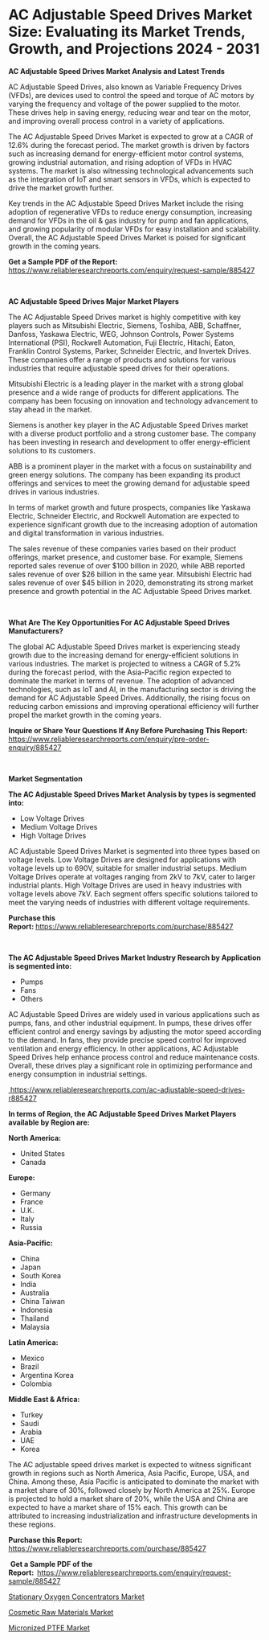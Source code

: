 <p><h1>AC Adjustable Speed Drives Market Size: Evaluating its Market Trends, Growth, and Projections 2024 - 2031</h1></p><p><strong>AC Adjustable Speed Drives Market Analysis and Latest Trends</strong></p>
<p><p>AC Adjustable Speed Drives, also known as Variable Frequency Drives (VFDs), are devices used to control the speed and torque of AC motors by varying the frequency and voltage of the power supplied to the motor. These drives help in saving energy, reducing wear and tear on the motor, and improving overall process control in a variety of applications.</p><p>The AC Adjustable Speed Drives Market is expected to grow at a CAGR of 12.6% during the forecast period. The market growth is driven by factors such as increasing demand for energy-efficient motor control systems, growing industrial automation, and rising adoption of VFDs in HVAC systems. The market is also witnessing technological advancements such as the integration of IoT and smart sensors in VFDs, which is expected to drive the market growth further.</p><p>Key trends in the AC Adjustable Speed Drives Market include the rising adoption of regenerative VFDs to reduce energy consumption, increasing demand for VFDs in the oil & gas industry for pump and fan applications, and growing popularity of modular VFDs for easy installation and scalability. Overall, the AC Adjustable Speed Drives Market is poised for significant growth in the coming years.</p></p>
<p><strong>Get a Sample PDF of the Report:&nbsp;</strong> <a href="https://www.reliableresearchreports.com/enquiry/request-sample/885427">https://www.reliableresearchreports.com/enquiry/request-sample/885427</a></p>
<p>&nbsp;</p>
<p><strong>AC Adjustable Speed Drives Major Market Players</strong></p>
<p><p>The AC Adjustable Speed Drives market is highly competitive with key players such as Mitsubishi Electric, Siemens, Toshiba, ABB, Schaffner, Danfoss, Yaskawa Electric, WEG, Johnson Controls, Power Systems International (PSI), Rockwell Automation, Fuji Electric, Hitachi, Eaton, Franklin Control Systems, Parker, Schneider Electric, and Invertek Drives. These companies offer a range of products and solutions for various industries that require adjustable speed drives for their operations.</p><p>Mitsubishi Electric is a leading player in the market with a strong global presence and a wide range of products for different applications. The company has been focusing on innovation and technology advancement to stay ahead in the market.</p><p>Siemens is another key player in the AC Adjustable Speed Drives market with a diverse product portfolio and a strong customer base. The company has been investing in research and development to offer energy-efficient solutions to its customers.</p><p>ABB is a prominent player in the market with a focus on sustainability and green energy solutions. The company has been expanding its product offerings and services to meet the growing demand for adjustable speed drives in various industries.</p><p>In terms of market growth and future prospects, companies like Yaskawa Electric, Schneider Electric, and Rockwell Automation are expected to experience significant growth due to the increasing adoption of automation and digital transformation in various industries.</p><p>The sales revenue of these companies varies based on their product offerings, market presence, and customer base. For example, Siemens reported sales revenue of over $100 billion in 2020, while ABB reported sales revenue of over $26 billion in the same year. Mitsubishi Electric had sales revenue of over $45 billion in 2020, demonstrating its strong market presence and growth potential in the AC Adjustable Speed Drives market.</p></p>
<p>&nbsp;</p>
<p><strong>What Are The Key Opportunities For AC Adjustable Speed Drives Manufacturers?</strong></p>
<p><p>The global AC Adjustable Speed Drives market is experiencing steady growth due to the increasing demand for energy-efficient solutions in various industries. The market is projected to witness a CAGR of 5.2% during the forecast period, with the Asia-Pacific region expected to dominate the market in terms of revenue. The adoption of advanced technologies, such as IoT and AI, in the manufacturing sector is driving the demand for AC Adjustable Speed Drives. Additionally, the rising focus on reducing carbon emissions and improving operational efficiency will further propel the market growth in the coming years.</p></p>
<p><strong>Inquire or Share Your Questions If Any Before Purchasing This Report:</strong> <a href="https://www.reliableresearchreports.com/enquiry/pre-order-enquiry/885427">https://www.reliableresearchreports.com/enquiry/pre-order-enquiry/885427</a></p>
<p>&nbsp;</p>
<p><strong>Market Segmentation</strong></p>
<p><strong>The AC Adjustable Speed Drives Market Analysis by types is segmented into:</strong></p>
<p><ul><li>Low Voltage Drives</li><li>Medium Voltage Drives</li><li>High Voltage Drives</li></ul></p>
<p><p>AC Adjustable Speed Drives Market is segmented into three types based on voltage levels. Low Voltage Drives are designed for applications with voltage levels up to 690V, suitable for smaller industrial setups. Medium Voltage Drives operate at voltages ranging from 2kV to 7kV, cater to larger industrial plants. High Voltage Drives are used in heavy industries with voltage levels above 7kV. Each segment offers specific solutions tailored to meet the varying needs of industries with different voltage requirements.</p></p>
<p><strong>Purchase this Report:&nbsp;</strong><a href="https://www.reliableresearchreports.com/purchase/885427">https://www.reliableresearchreports.com/purchase/885427</a></p>
<p>&nbsp;</p>
<p><strong>The AC Adjustable Speed Drives Market Industry Research by Application is segmented into:</strong></p>
<p><ul><li>Pumps</li><li>Fans</li><li>Others</li></ul></p>
<p><p>AC Adjustable Speed Drives are widely used in various applications such as pumps, fans, and other industrial equipment. In pumps, these drives offer efficient control and energy savings by adjusting the motor speed according to the demand. In fans, they provide precise speed control for improved ventilation and energy efficiency. In other applications, AC Adjustable Speed Drives help enhance process control and reduce maintenance costs. Overall, these drives play a significant role in optimizing performance and energy consumption in industrial settings.</p></p>
<p><a href="https://www.reliableresearchreports.com/ac-adjustable-speed-drives-r885427">&nbsp;https://www.reliableresearchreports.com/ac-adjustable-speed-drives-r885427</a></p>
<p><strong>In terms of Region, the AC Adjustable Speed Drives Market Players available by Region are:</strong></p>
<p>
    <p> <strong> North America: </strong>
        <ul>
            <li>United States</li>
            <li>Canada</li>
        </ul>
        </p> 
    <p> <strong> Europe: </strong>
        <ul>
            <li>Germany</li>
            <li>France</li>
            <li>U.K.</li>
            <li>Italy</li>
            <li>Russia</li>
        </ul>
        </p> 
    <p> <strong> Asia-Pacific: </strong>
        <ul>
            <li>China</li>
            <li>Japan</li>
            <li>South Korea</li>
            <li>India</li>
            <li>Australia</li>
            <li>China Taiwan</li>
            <li>Indonesia</li>
            <li>Thailand</li>
            <li>Malaysia</li>
        </ul>
        </p> 
    <p> <strong> Latin America: </strong>
        <ul>
            <li>Mexico</li>
            <li>Brazil</li>
            <li>Argentina Korea</li>
            <li>Colombia</li>
        </ul>
        </p> 
    <p> <strong> Middle East & Africa: </strong>
        <ul>
            <li>Turkey</li>
            <li>Saudi</li>
            <li>Arabia</li>
            <li>UAE</li>
            <li>Korea</li>
        </ul>
    </p>
    </p>
<p><p>The AC adjustable speed drives market is expected to witness significant growth in regions such as North America, Asia Pacific, Europe, USA, and China. Among these, Asia Pacific is anticipated to dominate the market with a market share of 30%, followed closely by North America at 25%. Europe is projected to hold a market share of 20%, while the USA and China are expected to have a market share of 15% each. This growth can be attributed to increasing industrialization and infrastructure developments in these regions.</p></p>
<p><strong>Purchase this Report: </strong><a href="https://www.reliableresearchreports.com/purchase/885427">https://www.reliableresearchreports.com/purchase/885427</a></p>
<p>&nbsp;<strong>Get a Sample PDF of the Report:&nbsp;&nbsp;</strong><a href="https://www.reliableresearchreports.com/enquiry/request-sample/885427">https://www.reliableresearchreports.com/enquiry/request-sample/885427</a></p>
<p><strong></strong></p>
<p><p><a href="https://www.linkedin.com/pulse/stationary-oxygen-concentrators-market-research-report-provides-vopfc?trackingId=MoIBQstgA0jxrdHSo26GQg%3D%3D">Stationary Oxygen Concentrators Market</a></p><p><a href="https://www.linkedin.com/pulse/cosmetic-raw-materials-market-dynamics-2024-2031-also-its-krokc?trackingId=q4ijulUg%2FeQL1vMZNQeEUA%3D%3D">Cosmetic Raw Materials Market</a></p><p><a href="https://www.linkedin.com/pulse/micronized-ptfe-market-centers-aspects-growth-share-opportunity-7yu4c?trackingId=2nVB4nVHjdYrcSICHCpoOw%3D%3D">Micronized PTFE Market</a></p></p>